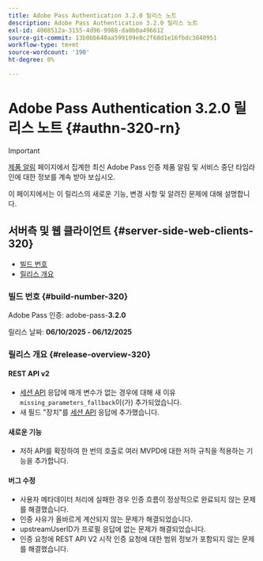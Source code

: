 ```yaml
---
title: Adobe Pass Authentication 3.2.0 릴리스 노트
description: Adobe Pass Authentication 3.2.0 릴리스 노트
exl-id: 4008512a-3155-4d96-9988-da0b0a496612
source-git-commit: 13b0bb640aa599109e8c2f68d1e16fbdc3840951
workflow-type: tm+mt
source-wordcount: '190'
ht-degree: 0%

---
```


# Adobe Pass Authentication 3.2.0 릴리스 노트 {#authn-320-rn}

>[!IMPORTANT]
>
> [제품 알림](/help/authentication/product-announcements.md) 페이지에서 집계한 최신 Adobe Pass 인증 제품 알림 및 서비스 중단 타임라인에 대한 정보를 계속 받아 보십시오.

이 페이지에서는 이 릴리스의 새로운 기능, 변경 사항 및 알려진 문제에 대해 설명합니다.

## 서버측 및 웹 클라이언트 {#server-side-web-clients-320}

* [빌드 번호](#build-number-320)
* [릴리스 개요](#release-overview-320)

### 빌드 번호 {#build-number-320}

Adobe Pass 인증: adobe-pass-**3.2.0**

릴리스 날짜: **06/10/2025 - 06/12/2025**

### 릴리스 개요 {#release-overview-320}

#### REST API v2

* [세션 API](/help/authentication/integration-guide-programmers/rest-apis/rest-api-v2/apis/sessions-apis/rest-api-v2-sessions-apis-create-authentication-session.md) 응답에 매개 변수가 없는 경우에 대해 새 이유 `missing_parameters_fallback`이(가) 추가되었습니다.
* 새 필드 &quot;장치&quot;를 [세션 API](/help/authentication/integration-guide-programmers/rest-apis/rest-api-v2/apis/sessions-apis/rest-api-v2-sessions-apis-retrieve-authentication-session-information-using-code.md) 응답에 추가했습니다.

#### 새로운 기능

* 저하 API를 확장하여 한 번의 호출로 여러 MVPD에 대한 저하 규칙을 적용하는 기능을 추가합니다.

#### 버그 수정

* 사용자 메타데이터 처리에 실패한 경우 인증 흐름이 정상적으로 완료되지 않는 문제를 해결했습니다.
* 인증 사유가 올바르게 계산되지 않는 문제가 해결되었습니다.
* upstreamUserID가 프로필 응답에 없는 문제가 해결되었습니다.
* 인증 요청에 REST API V2 시작 인증 요청에 대한 범위 정보가 포함되지 않는 문제를 해결했습니다.

